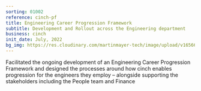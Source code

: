 ```yaml
---
sorting: 01002
reference: cinch-pf
title: Engineering Career Progression Framework
subtitle: Development and Rollout across the Engineering department
business: cinch
init_date: July, 2022
bg_img: https://res.cloudinary.com/martinmayer-tech/image/upload/v1656645218/2019-04-05_11.34.26_each3v.jpg
---
```

Facilitated the ongoing development of an Engineering Career Progression Framework and designed the processes around how cinch enables progression for the engineers they employ – alongside supporting the stakeholders including the People team and Finance